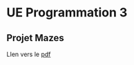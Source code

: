 # UE Programmation 3 #

## Projet Mazes ##

LIen vers le [pdf](https://raw.githubusercontent.com/iseeweiner/UE3/main/projet_maze.pdf)